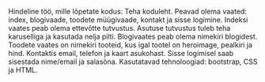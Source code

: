 Hindeline töö, mille lõpetate kodus:
Teha koduleht.
Peavad olema vaated: index, blogivaade, toodete müügivaade, kontakt ja sisse logimine.
Indeksi vaates peab olema ettevõtte tutvustus. Asutuse tutvustus tuleb teha karuselliga ja kasutada nelja pilti.
Blogivaates peab olema nimekiri blogidest.
Toodete vaates on nimekiri tooteid, kus igal tootel on heroimage, pealkiri ja hind.
Kontaktis email, telefon ja kaart asukohast.
Sisse logimisel saab sisestada nime/email ja salasõna.
Kasutatavad tehnoloogiad: bootstrap, CSS ja HTML.

